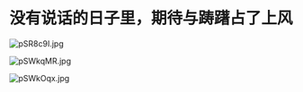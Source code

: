 # 没有说话的日子里，期待与踌躇占了上风

![pSR8c9I.jpg](https://s1.ax1x.com/2023/02/08/pSR8c9I.jpg)

![pSWkqMR.jpg](https://s1.ax1x.com/2023/02/09/pSWkqMR.jpg)

![pSWkOqx.jpg](https://s1.ax1x.com/2023/02/09/pSWkOqx.jpg)